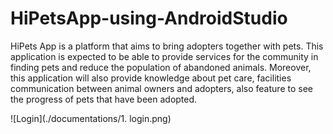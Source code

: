 # HiPetsApp-using-AndroidStudio
HiPets App is a platform that aims to bring adopters together with pets. 
This application is expected to be able to provide services for the community in finding pets and reduce the population of abandoned animals. 
Moreover, this application will also provide knowledge about pet care, facilities communication between animal owners and adopters, also feature to see the progress of pets that have been adopted.

![Login](./documentations/1. login.png)
